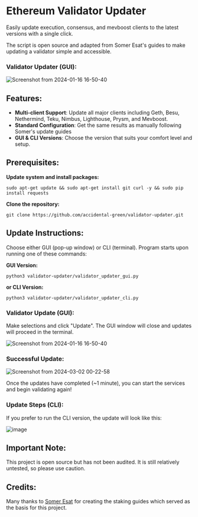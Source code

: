 # Ethereum Validator Updater
Easily update execution, consensus, and mevboost clients to the latest versions with a single click.

The script is open source and adapted from Somer Esat's guides to make updating a validator simple and accessible.

### Validator Updater (GUI):
![Screenshot from 2024-01-16 16-50-40](https://github.com/accidental-green/validator-update/assets/72235883/c2718fb3-8c97-4a93-aa2e-7d49bb4a5cec)

## Features:

- **Multi-client Support**: Update all major clients including Geth, Besu, Nethermind, Teku, Nimbus, Lighthouse, Prysm, and Mevboost.
- **Standard Configuration**: Get the same results as manually following Somer's update guides
- **GUI & CLI Versions**: Choose the version that suits your comfort level and setup.

## Prerequisites:


**Update system and install packages:**

`sudo apt-get update && sudo apt-get install git curl -y && sudo pip install requests`

**Clone the repository:**

`git clone https://github.com/accidental-green/validator-updater.git`

## Update Instructions:
Choose either GUI (pop-up window) or CLI (terminal). Program starts upon running one of these commands:

**GUI Version:**

`python3 validator-updater/validator_updater_gui.py`

**or CLI Version:**

`python3 validator-updater/validator_updater_cli.py`

### Validator Update (GUI):

Make selections and click "Update". The GUI window will close and updates will proceed in the terminal.


![Screenshot from 2024-01-16 16-50-40](https://github.com/accidental-green/validator-update/assets/72235883/c2718fb3-8c97-4a93-aa2e-7d49bb4a5cec)


### Successful Update:

![Screenshot from 2024-03-02 00-22-58](https://github.com/accidental-green/validator-updater/assets/72235883/378db086-635d-46a3-a7d5-3e46f7e94a79)


Once the updates have completed (~1 minute), you can start the services and begin validating again!

### Update Steps (CLI):

If you prefer to run the CLI version, the update will look like this:


![image](https://github.com/accidental-green/validator-update/assets/72235883/815da101-3077-4a56-afc8-98bec9a1372b)


## Important Note:

This project is open source but has not been audited. It is still relatively untested, so please use caution.

## Credits:

Many thanks to [Somer Esat](https://github.com/SomerEsat/ethereum-staking-guides) for creating the staking guides which served as the basis for this project.
